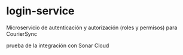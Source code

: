 # login-service
Microservicio de autenticación y autorización (roles y permisos) para CourierSync


prueba de la integración con Sonar Cloud

